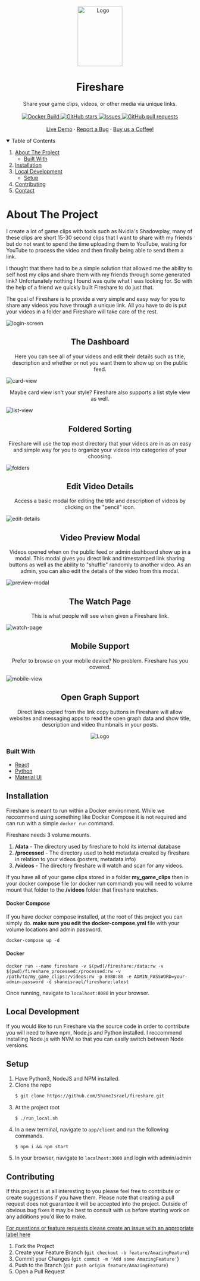 <!-- PROJECT LOGO -->
<br />
<p align="center">
  <a href="https://github.com/ShaneIsrael/fireshare">
    <img src="app/client/src/assets/logo.png" alt="Logo" width="120" height="160">
  </a>

  <h1 align="center">Fireshare</h1>

  <p align="center">
    Share your game clips, videos, or other media via unique links.
    <br />
    <br />
    <a href="https://github.com/shaneisrael/fireshare/actions">
      <img alt="Docker Build" src="https://img.shields.io/github/workflow/status/shaneisrael/fireshare/Publish%20Docker%20Image" />
    </a>
    <a href="https://github.com/shaneisrael/fireshare/stargazers">
      <img alt="GitHub stars" src="https://img.shields.io/github/stars/shaneisrael/fireshare">
    </a>
    <a href="https://github.com/shaneisrael/fireshare/issues">
      <img alt="Issues" src="https://img.shields.io/github/issues/shaneisrael/fireshare?color=0088ff" />
    </a>
    <a href="https://github.com/shaneisrael/fireshare/pulls">
      <img alt="GitHub pull requests" src="https://img.shields.io/github/issues-pr/shaneisrael/fireshare?color=0088ff" />
    </a>
    <br />
    <br />
    <a href="https://v.fireshare.net">Live Demo</a>
    ·
    <a href="https://github.com/ShaneIsrael/fireshare/issues">Report a Bug</a>
    ·
    <a href="https://www.paypal.com/paypalme/shaneisrael">Buy us a Coffee!</a>
  </p>
</p>

<!-- TABLE OF CONTENTS -->
<details open="open">
  <summary>Table of Contents</summary>
  <ol>
    <li>
      <a href="#about-the-project">About The Project</a>
      <ul>
        <li><a href="#built-with">Built With</a></li>
      </ul>
    </li>
    <li><a href="#installation">Installation</a></li>
    <li>
      <a href="#local-development">Local Development</a>
      <ul>
        <li><a href="#setup">Setup</a></li>
      </ul>
    </li>
    <li><a href="#contributing">Contributing</a></li>
    <li><a href="#contact">Contact</a></li>
  </ol>
</details>

<!-- ABOUT THE PROJECT -->

# About The Project

I create a lot of game clips with tools such as Nvidia's Shadowplay, many of these clips are short 15-30 second clips that I want to share with my friends but do not want to spend the time uploading them to YouTube, waiting for YouTube to process the video and then finally being able to send them a link.

I thought that there had to be a simple solution that allowed me the ability to self host my clips and share them with my friends through some generated link? Unfortunately nothing I found was quite what I was looking for. So with the help of a friend we quickly built Fireshare to do just that.

The goal of Fireshare is to provide a very simple and easy way for you to share any videos you have through a unique link. All you have to do is put your videos in a folder and Fireshare will take care of the rest.

![login-screen]

<h2 align="center">The Dashboard</h2>
<p align="center">Here you can see all of your videos and edit their details such as title, description and whether or not you want them to show up on the public feed.</p>

![card-view]

<p align="center">Maybe card view isn't your style? Fireshare also supports a list style view as well.</p>

![list-view]

<h2 align="center">Foldered Sorting</h2>
<p align="center">Fireshare will use the top most directory that your videos are in as an easy and simple way for you to organize your videos into categories of your choosing.</p>

![folders]

<h2 align="center">Edit Video Details</h2>
<p align="center">Access a basic modal for editing the title and description of videos by clicking on the "pencil" icon.</p>

![edit-details]

<h2 align="center">Video Preview Modal</h2>
<p align="center">Videos opened when on the public feed or admin dashboard show up in a modal. This modal gives you direct link and timestamped link sharing buttons as well as the ability to "shuffle" randomly to another video. As an admin, you can also edit the details of the video from this modal. </p>

![preview-modal]

<h2 align="center">The Watch Page</h2>
<p align="center">This is what people will see when given a Fireshare link. </p>

![watch-page]

<h2 align="center">Mobile Support</h2>
<p align="center">
Prefer to browse on your mobile device? No problem. Fireshare has you covered.
</p>

![mobile-view]

<h2 align="center">Open Graph Support</h2>
<p align="center">
Direct links copied from the link copy buttons in Fireshare will allow websites and messaging apps to read the open graph data and show title, description and video thumbnails in your posts.
</p>
<p align="center">
<img src=".github/images/ogg-data.png" alt="Logo">
</p>

### Built With

- [React](https://reactjs.org/)
- [Python](https://www.python.org/)
- [Material UI](https://mui.com/)

<!-- GETTING STARTED -->

## Installation

Fireshare is meant to run within a Docker environment. While we reccommend using something like Docker Compose it is not required and can run with a simple `docker run` command.

Fireshare needs 3 volume mounts.

1. **/data** - The directory used by fireshare to hold its internal database
2. **/processed** - The directory used to hold metadata created by fireshare in relation to your videos (posters, metadata info)
3. **/videos** - The directory fireshare will watch and scan for any videos.

If you have all of your game clips stored in a folder **my_game_clips** then in your docker compose file (or docker run command) you will need to volume mount that folder to the **/videos** folder that fireshare watches.

#### Docker Compose

If you have docker compose installed, at the root of this project you can simply do. **make sure you edit the docker-compose.yml** file with your volume locations and admin password.

```
docker-compose up -d
```

#### Docker

```
docker run --name fireshare -v $(pwd)/fireshare:/data:rw -v $(pwd)/fireshare_processed:/processed:rw -v /path/to/my_game_clips:/videos:rw -p 8080:80 -e ADMIN_PASSWORD=your-admin-password -d shaneisrael/fireshare:latest
```

Once running, navigate to `localhost:8080` in your browser.

## Local Development

If you would like to run Fireshare via the source code in order to contribute you will need to have npm, Node.js and Python installed. I reccommend installing Node.js with NVM so that you can easily switch between Node versions.

## Setup

1. Have Python3, NodeJS and NPM installed.
2. Clone the repo
   ```sh
   $ git clone https://github.com/ShaneIsrael/fireshare.git
   ```
3. At the project root
   ```sh
   $ ./run_local.sh
   ```
4. In a new terminal, navigate to `app/client` and run the following commands.
   ```JS
   $ npm i && npm start
   ```
5. In your browser, navigate to `localhost:3000` and login with admin/admin

<!-- CONTRIBUTING -->

## Contributing

If this project is at all interesting to you please feel free to contribute or create suggestions if you have them. Please note that creating a pull request does not guarantee it will be accepted into the project. Outside of obvious bug fixes it may be best to consult with us before starting work on any additions you'd like to make.

[For questions or feature requests please create an issue with an appropriate label here](https://github.com/ShaneIsrael/fireshare/issues/new)

1. Fork the Project
2. Create your Feature Branch (`git checkout -b feature/AmazingFeature`)
3. Commit your Changes (`git commit -m 'Add some AmazingFeature'`)
4. Push to the Branch (`git push origin feature/AmazingFeature`)
5. Open a Pull Request

<!-- MARKDOWN LINKS & IMAGES -->
<!-- https://www.markdownguide.org/basic-syntax/#reference-style-links -->

[contributors-shield]: https://img.shields.io/github/contributors/ShaneIsrael/fireshare.svg?style=for-the-badge
[contributors-url]: https://github.com/ShaneIsrael/fireshare/graphs/contributors
[forks-shield]: https://img.shields.io/github/forks/ShaneIsrael/fireshare.svg?style=for-the-badge
[forks-url]: https://github.com/ShaneIsrael/fireshare/network/members
[stars-shield]: https://img.shields.io/github/stars/ShaneIsrael/fireshare.svg?style=for-the-badge
[stars-url]: https://github.com/ShaneIsrael/fireshare/stargazers
[issues-shield]: https://img.shields.io/github/issues/ShaneIsrael/fireshare.svg?style=for-the-badge
[issues-url]: https://github.com/ShaneIsrael/fireshare/issues
[card-view]: .github/images/card-view.png
[edit-details]: .github/images/edit-details.png
[folders]: .github/images/folders.png
[login-screen]: .github/images/login-screen.png
[list-view]: .github/images/list-view.png
[preview-modal]: .github/images/preview-modal.png
[watch-page]: .github/images/watch-page.png
[ogg-data]: .github/images/ogg-data.png
[mobile-view]: .github/images/mobile-view.png
